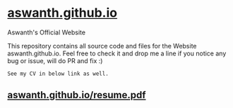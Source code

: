 # [aswanth.github.io](https://aswanth.github.io)
Aswanth's Official Website

This repository contains all source code and files for the Website aswanth.github.io.
Feel free to check it and drop me a line if you notice any bug or issue, will do PR and fix :) 
```
See my CV in below link as well.
```
## [aswanth.github.io/resume.pdf](https://aswanth.github.io/resume.pdf)
